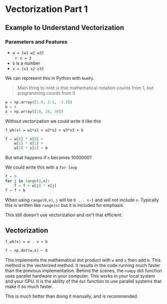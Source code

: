 # Vectorization Part 1

## Example to Understand Vectorization

### Parameters and Features
- `w = [w1 w2 w3]`
    - `n = 3`
- `b` is a number
- `x = [x1 x2 x3]`

We can represent this in Python with `NumPy`.

> Main thing to note is that mathematical notation counts from 1, but programming counts from 0

```python
w = np.array([1.0, 2.5, -3.3])
b = 4
x = np.array([10, 20, 30])
```

Without vectorization we could write it like this

`f_wb(x) = w1*x1 + w2*x2 + w3*x3 + b`

```python
f = w[0] * x[0] +
    w[1] * x[1] +
    w[2] * x[2] + b
```

But what happens if `n` becomes 1000000?

We could write this with a `for-loop`

```python
f = 0
for j in range(0,n):
    f = f + w[j] * x[j]
f = f + b
```

When using `range(0,n)`, `j` will be `0 ... n-1` and will not include `n`. Typically this is written like `range(n)` but it is included for emphasis.

This still doesn't use vectorization and isn't that efficient.

## Vectorization

`f_wb(x) = w . x + b`

```python
f = np.dot(w,x) + b
```

This implements the mathematical dot product with `w` and `x` then add `b`. This method is the vectorized method. It results in the code running much faster than the previous implementation. Behind the scenes, the `numpy` dot function uses parallel hardware in your computer. This works in your local system and your GPU. It is the ability of the `dot` function to use parallel systems that make it so much faster.

This is much better than doing it manually, and is recommended.